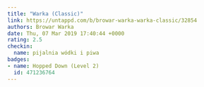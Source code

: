 ```yaml
---
title: "Warka (Classic)"
link: https://untappd.com/b/browar-warka-warka-classic/32854
authors: Browar Warka
date: Thu, 07 Mar 2019 17:40:44 +0000
rating: 2.5
checkin:
  name: pijalnia wódki i piwa
badges:
- name: Hopped Down (Level 2)
  id: 471236764
---
```

